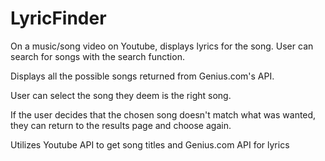# LyricFinder

On a music/song video on Youtube, displays lyrics for the song.
User can search for songs with the search function.

Displays all the possible songs returned from Genius.com's API.

User can select the song they deem is the right song.

If the user decides that the chosen song doesn't match what was wanted, they can return to the results page and choose again.

Utilizes Youtube API to get song titles and Genius.com API for lyrics
